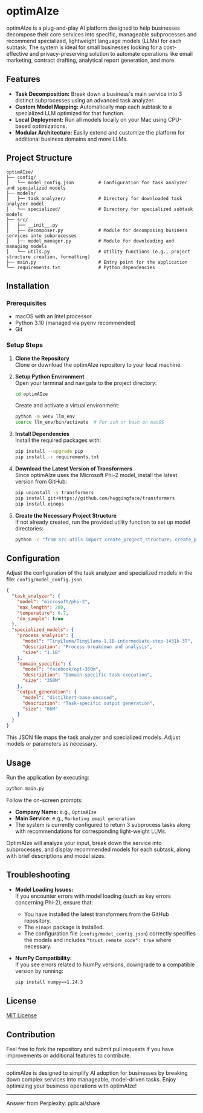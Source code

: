 # optimAIze

optimAIze is a plug-and-play AI platform designed to help businesses decompose their core services into specific, manageable subprocesses and recommend specialized, lightweight language models (LLMs) for each subtask. The system is ideal for small businesses looking for a cost-effective and privacy-preserving solution to automate operations like email marketing, contract drafting, analytical report generation, and more.

## Features

- **Task Decomposition:** Break down a business's main service into 3 distinct subprocesses using an advanced task analyzer.
- **Custom Model Mapping:** Automatically map each subtask to a specialized LLM optimized for that function.
- **Local Deployment:** Run all models locally on your Mac using CPU-based optimizations.
- **Modular Architecture:** Easily extend and customize the platform for additional business domains and more LLMs.

## Project Structure

```plaintext
optimAIze/
├── config/
│   └── model_config.json         # Configuration for task analyzer and specialized models
├── models/
│   ├── task_analyzer/            # Directory for downloaded task analyzer model
│   └── specialized/              # Directory for specialized subtask models
├── src/
│   ├── __init__.py
│   ├── decomposer.py             # Module for decomposing business services into subprocesses
│   ├── model_manager.py          # Module for downloading and managing models
│   └── utils.py                  # Utility functions (e.g., project structure creation, formatting)
├── main.py                       # Entry point for the application
└── requirements.txt              # Python dependencies
```

## Installation

### Prerequisites

- macOS with an Intel processor
- Python 3.10 (managed via pyenv recommended)
- Git

### Setup Steps

1. **Clone the Repository**  
   Clone or download the optimAIze repository to your local machine.

2. **Setup Python Environment**  
   Open your terminal and navigate to the project directory:
   ```bash
   cd optimAIze
   ```
   Create and activate a virtual environment:
   ```bash
   python -m venv llm_env
   source llm_env/bin/activate  # For zsh or bash on macOS
   ```

3. **Install Dependencies**  
   Install the required packages with:
   ```bash
   pip install --upgrade pip
   pip install -r requirements.txt
   ```

4. **Download the Latest Version of Transformers**  
   Since optimAIze uses the Microsoft Phi-2 model, install the latest version from GitHub:
   ```bash
   pip uninstall -y transformers
   pip install git+https://github.com/huggingface/transformers
   pip install einops
   ```

5. **Create the Necessary Project Structure**  
   If not already created, run the provided utility function to set up model directories:
   ```bash
   python -c "from src.utils import create_project_structure; create_project_structure()"
   ```

## Configuration

Adjust the configuration of the task analyzer and specialized models in the file:
`config/model_config.json`
```json
{
  "task_analyzer": {
    "model": "microsoft/phi-2",
    "max_length": 200,
    "temperature": 0.7,
    "do_sample": true
  },
  "specialized_models": {
    "process_analysis": {
      "model": "TinyLlama/TinyLlama-1.1B-intermediate-step-1431k-3T",
      "description": "Process breakdown and analysis",
      "size": "1.1B"
    },
    "domain_specific": {
      "model": "facebook/opt-350m",
      "description": "Domain-specific task execution",
      "size": "350M"
    },
    "output_generation": {
      "model": "distilbert-base-uncased",
      "description": "Task-specific output generation",
      "size": "66M"
    }
  }
}
```
This JSON file maps the task analyzer and specialized models. Adjust models or parameters as necessary.

## Usage

Run the application by executing:

```bash
python main.py
```

Follow the on-screen prompts:
- **Company Name:** e.g., `OptimAIze`
- **Main Service:** e.g., `Marketing email generation`
- The system is currently configured to return 3 subprocess tasks along with recommendations for corresponding light-weight LLMs.

OptimAIze will analyze your input, break down the service into subprocesses, and display recommended models for each subtask, along with brief descriptions and model sizes.

## Troubleshooting

- **Model Loading Issues:**  
  If you encounter errors with model loading (such as key errors concerning Phi-2), ensure that:
  - You have installed the latest transformers from the GitHub repository.
  - The `einops` package is installed.
  - The configuration file (`config/model_config.json`) correctly specifies the models and includes `"trust_remote_code": true` where necessary.

- **NumPy Compatibility:**  
  If you see errors related to NumPy versions, downgrade to a compatible version by running:
  ```bash
  pip install numpy==1.24.3
  ```

## License

[MIT License](LICENSE)

## Contribution

Feel free to fork the repository and submit pull requests if you have improvements or additional features to contribute.

---

optimAIze is designed to simplify AI adoption for businesses by breaking down complex services into manageable, model-driven tasks. Enjoy optimizing your business operations with optimAIze!

---
Answer from Perplexity: pplx.ai/share
